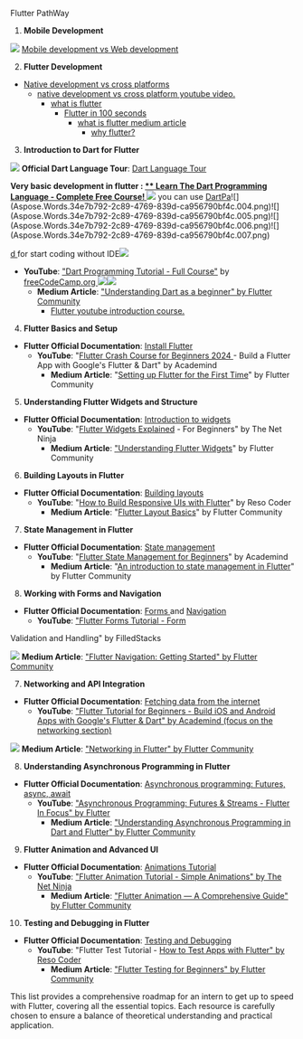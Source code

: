 ﻿Flutter PathWay

1. **Mobile Development**

![](Aspose.Words.34e7b792-2c89-4769-839d-ca956790bf4c.001.png) [Mobile development vs Web development](https://moebel-de.atlassian.net/wiki/spaces/APP/pages/4195876884)

2. **Flutter Development**
- [Native development vs cross platforms](https://medium.com/codex/native-vs-cross-platform-app-development-what-to-choose-in-2024-db8e3bc6eefa)
  - [native development vs cross platform youtube video.](https://www.youtube.com/watch?v=Mq_HS-o-v6o)
    - [what is flutter](https://docs.flutter.dev/resources/faq)
      - [Flutter in 100 seconds](https://www.youtube.com/watch?v=lHhRhPV--G0)
        - [what is flutter medium article](https://medium.com/mobiosolutions/what-is-flutter-a-brief-introduction-about-flutter-40532f8af809#:~:text=Flutter%20is%20Google's%20portable%20UI,desktop%20from%20a%20single%20codebase.)
          - [why flutter?](https://waverleysoftware.com/blog/why-use-flutter-pros-and-cons/#:~:text=Flutter%20is%20used%20for%20building,Windows%2C%20MacOS%20and%20other%20platforms.)
3. **Introduction to Dart for Flutter**

![](Aspose.Words.34e7b792-2c89-4769-839d-ca956790bf4c.002.png) **Official Dart Language Tour**: [Dart Language Tour](https://dart.dev/guides/language/language-tour)

**Very basic development in flutter : [** Learn The Dart Programming Language - Complete Free Course! ](https://www.youtube.com/watch?v=JZukfxvc7Mc)![](Aspose.Words.34e7b792-2c89-4769-839d-ca956790bf4c.003.png)** you can use [ DartPa](https://dartpad.dev/?)![](Aspose.Words.34e7b792-2c89-4769-839d-ca956790bf4c.004.png)![](Aspose.Words.34e7b792-2c89-4769-839d-ca956790bf4c.005.png)![](Aspose.Words.34e7b792-2c89-4769-839d-ca956790bf4c.006.png)![](Aspose.Words.34e7b792-2c89-4769-839d-ca956790bf4c.007.png)

[d ](https://dartpad.dev/?) for start coding without IDE![](Aspose.Words.34e7b792-2c89-4769-839d-ca956790bf4c.008.png)

- **YouTube**: ["Dart Programming Tutorial - Full Course"](https://www.youtube.com/watch?v=Ej_Pcr4uC2Q) by [  freeCodeCamp.org ](http://freecodecamp.org/)![](Aspose.Words.34e7b792-2c89-4769-839d-ca956790bf4c.009.png)![](Aspose.Words.34e7b792-2c89-4769-839d-ca956790bf4c.010.png)
  - **Medium Article**: ["Understanding Dart as a beginner" by Flutter Community](https://medium.com/flutter-community/understanding-dart-as-a-beginner-b02f7ff898a6)
    - [Flutter youtube introduction course.](https://www.youtube.com/watch?v=1ukSR1GRtMU&list=PL4cUxeGkcC9jLYyp2Aoh6hcWuxFDX6PBJ)
4. **Flutter Basics and Setup**
- **Flutter Official Documentation**: [Install Flutter](https://flutter.dev/docs/get-started/install)
  - **YouTube**: "[Flutter Crash Course for Beginners 2024 ](https://www.youtube.com/watch?v=x0uinJvhNxI)- Build a Flutter App with Google's Flutter & Dart" by Academind
    - **Medium Article**: "[Setting up Flutter for the First Time](https://medium.com/flutter-community/setting-up-flutter-for-the-first-time-with-android-studio-a0980df2fba7)" by Flutter Community
5. **Understanding Flutter Widgets and Structure**
- **Flutter Official Documentation**: [Introduction to widgets](https://flutter.dev/docs/development/ui/widgets-intro)
  - **YouTube**: "[Flutter Widgets Explained](https://www.youtube.com/watch?v=veMhOept9DM) - For Beginners" by The Net Ninja
    - **Medium Article**: ["Understanding Flutter Widgets](https://medium.com/flutter-community/flutter-layout-cheat-sheet-5363348d037e)" by Flutter Community
6. **Building Layouts in Flutter**
- **Flutter Official Documentation**: [Building layouts](https://flutter.dev/docs/development/ui/layout)
  - **YouTube**: "[How to Build Responsive UIs with Flutter](https://www.youtube.com/watch?v=H1LHz6-OhjA)" by Reso Coder
    - **Medium Article**: "[Flutter Layout Basics](https://medium.com/flutter-community/flutter-layout-cheat-sheet-5363348d037e)" by Flutter Community
7. **State Management in Flutter**
- **Flutter Official Documentation**: [State management](https://flutter.dev/docs/development/data-and-backend/state-mgmt/intro)
  - **YouTube**: "[Flutter State Management for Beginners](https://moebel-de.atlassian.net/wiki/pages/resumedraft.action?draftId=4195844110&draftShareId=a86060ee-dfc3-4f9f-8edc-3cdf9d1cacb4)" by Academind
    - **Medium Article**: "[An introduction to state management in Flutter](https://moebel-de.atlassian.net/wiki/pages/resumedraft.action?draftId=4195844110&draftShareId=a86060ee-dfc3-4f9f-8edc-3cdf9d1cacb4)" by Flutter Community
8. **Working with Forms and Navigation**
- **Flutter Official Documentation**: [Forms ](https://flutter.dev/docs/cookbook/forms)and [Navigation](https://flutter.dev/docs/cookbook/navigation)
  - **YouTube**: ["Flutter Forms Tutorial - Form](https://moebel-de.atlassian.net/wiki/pages/resumedraft.action?draftId=4195844110&draftShareId=a86060ee-dfc3-4f9f-8edc-3cdf9d1cacb4)

Validation and Handling" by FilledStacks

![](Aspose.Words.34e7b792-2c89-4769-839d-ca956790bf4c.011.png) **Medium Article**: ["Flutter Navigation: Getting Started" by Flutter Community](https://medium.com/flutter-community/flutter-navigation-cheat-sheet-a-guide-to-named-routing-dc642702b98c)

7. **Networking and API Integration**
- **Flutter Official Documentation**: [Fetching data from the internet](https://flutter.dev/docs/cookbook/networking/fetch-data)
  - **YouTube**: ["Flutter Tutorial for Beginners - Build iOS and Android Apps with Google's Flutter & Dart" by Academind (focus on the networking section)](https://moebel-de.atlassian.net/wiki/pages/resumedraft.action?draftId=4195844110&draftShareId=a86060ee-dfc3-4f9f-8edc-3cdf9d1cacb4)

![](Aspose.Words.34e7b792-2c89-4769-839d-ca956790bf4c.012.png) **Medium Article**: ["Networking in Flutter" by Flutter Community](https://medium.com/flutter-community/networking-in-flutter-eaa6f3e64bb6)

8. **Understanding Asynchronous Programming in Flutter**
- **Flutter Official Documentation**: [Asynchronous programming: Futures, async, await](https://dart.dev/codelabs/async-await)
  - **YouTube**: ["Asynchronous Programming: Futures & Streams - Flutter In Focus" by Flutter](https://www.youtube.com/watch?v=OTS-ap9_aXc)
    - **Medium Article**: ["Understanding Asynchronous Programming in Dart and Flutter" by Flutter Community](https://medium.com/flutter-community/handling-network-calls-like-a-pro-in-flutter-31bd30c86be1)
9. **Flutter Animation and Advanced UI**
- **Flutter Official Documentation**: [Animations Tutorial](https://flutter.dev/docs/development/ui/animations/tutorial)
  - **YouTube**: ["Flutter Animation Tutorial - Simple Animations" by The Net Ninja](https://www.youtube.com/watch?v=5urRyqO_k5A)
    - **Medium Article**: ["Flutter Animation — A Comprehensive Guide" by Flutter Community](https://medium.com/flutter-community/flutter-animation-a-comprehensive-guide-from-zero-to-hero-cd20296a5e95)
10. **Testing and Debugging in Flutter**
- **Flutter Official Documentation**: [Testing and Debugging](https://flutter.dev/docs/testing)
  - **YouTube**: "Flutter Test Tutorial - [How to Test Apps with Flutter" by Reso Coder](https://www.youtube.com/watch?v=AA7J3U12L5s)
    - **Medium Article**: ["Flutter Testing for Beginners" by Flutter Community](https://medium.com/flutter-community/flutter-testing-for-beginners-48910eef0f0a)

This list provides a comprehensive roadmap for an intern to get up to speed with Flutter, covering all the essential topics. Each resource is carefully chosen to ensure a balance of theoretical understanding and practical application.
